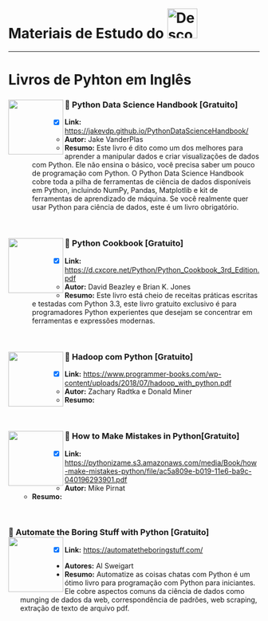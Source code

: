 
# Materiais de Estudo do <a  href="https://www.instagram.com/descomplicaestatistica/"> <img src="https://upload.wikimedia.org/wikipedia/commons/thumb/0/0a/Python.svg/1200px-Python.svg.png" title="Descomplica Estatistica" class="center" width="60">  </a>  

------

# Livros de Pyhton em Inglês

### :green_book: Python Data Science Handbook [Gratuito] <img align="left" width="110" src="https://images-na.ssl-images-amazon.com/images/I/71qPkrKK+aL.jpg">
- [x] **Link:** https://jakevdp.github.io/PythonDataScienceHandbook/
  - **Autor:** Jake VanderPlas
  - **Resumo:** Este livro é dito como um dos melhores para aprender a manipular dados e criar visualizações de dados com Python. Ele não ensina o básico, você precisa saber um pouco de programação com Python. O Python Data Science Handbook  cobre toda a pilha de ferramentas de ciência de dados disponíveis em Python, incluindo NumPy, Pandas, Matplotlib e kit de ferramentas de aprendizado de máquina. Se você realmente quer usar Python para ciência de dados, este é um livro obrigatório.

<br/> 

### :green_book: Python Cookbook [Gratuito] <img align="left" width="110" src="https://images-na.ssl-images-amazon.com/images/I/71GgAFsrHxL.jpg">
- [x] **Link:** https://d.cxcore.net/Python/Python_Cookbook_3rd_Edition.pdf
  - **Autor:** David Beazley e Brian K. Jones
  - **Resumo:** Este livro está cheio de receitas práticas escritas e testadas com Python 3.3, este livro gratuito exclusivo é para programadores Python experientes que desejam se concentrar em ferramentas e expressões modernas.

<br/> 

### :green_book: Hadoop com Python [Gratuito] <img align="left" width="110" src="https://www.freetechbooks.com/uploads/1521595848-pythonhadoop-rs.jpg">
- [x] **Link:** https://www.programmer-books.com/wp-content/uploads/2018/07/hadoop_with_python.pdf
  - **Autor:** Zachary Radtka e Donald Miner
  - **Resumo:** 

<br/> 

### :green_book: How to Make Mistakes in Python[Gratuito] <img align="left" width="110" src="https://www.dbooks.org/img/books/1491934476s.jpg">
- [x] **Link:** https://pythonizame.s3.amazonaws.com/media/Book/how-make-mistakes-python/file/ac5a809e-b019-11e6-ba9c-040196293901.pdf
  - **Autor:** Mike Pirnat
  - **Resumo:** 

<br/> 

### :green_book: Automate the Boring Stuff with Python [Gratuito] <img align="left" width="110" src="https://images-na.ssl-images-amazon.com/images/I/517XL4pO6jL._AC_SY400_.jpg">
  - [x] **Link:** https://automatetheboringstuff.com/
  - **Autores:** Al Sweigart
  - **Resumo:** Automatize as coisas chatas com Python é um ótimo livro para programação com Python para iniciantes. Ele cobre aspectos comuns da ciência de dados como munging de dados da web, correspondência de padrões, web scraping, extração de texto de arquivo pdf.

